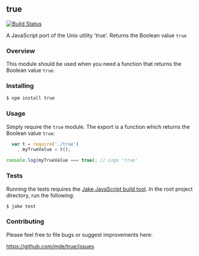 ## true

[![Build Status](https://travis-ci.org/mde/true.png)](https://travis-ci.org/mde/true)

A JavaScript port of the Unix utility 'true'. Returns the Boolean value `true`

### Overview

This module should be used when you need a function that returns the Boolean
value `true`.

### Installing

```bash
$ npm install true
```

### Usage

Simply require the `true` module. The export is a function which returns the
Boolean value `true`:

```javascript
  var t = require('./true')
    , myTrueValue = t();

console.log(myTrueValue === true); // Logs 'true'
```

### Tests

Running the tests requires the [Jake JavaScript build
tool](https://github.com/mde/jake). In the root project directory, run the
following:

```bash
$ jake test
```

### Contributing

Please feel free to file bugs or suggest improvements here:

https://github.com/mde/true/issues

